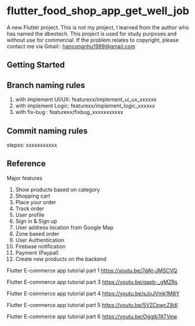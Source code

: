 # flutter_food_shop_app_get_well_job

A new Flutter project. This is not my project, I learned from the author who has named the dbestech. This project is used for study purposes and without use for commercial. 
If the problem relates to copyright, please contact me via Gmail:: hancongnhu1999@gmail.com

## Getting Started
## Branch naming rules
1. with implement UI/UX: featurexx/implement_ui_ux_xxxxxx
2. with implement Logic: featurexx/implement_logic_xxxxxx
3. with fix-bug : featurexx/fixbug_xxxxxxxxxxx
## Commit naming rules
stepxx: xxxxxxxxxxx
## Reference
Major features
1. Show products based on category
2. Shopping cart
3. Place your order
4. Track order
5. User profile
6. Sign in & Sign up
7. User address location from Google Map
8. Zone based order
9. User Authentication
10. Firebase notification
11. Payment (Paypal)
12. Create new products on the backend

Flutter E-commerce app tutorial part 1
https://youtu.be/7dAt-JMSCVQ

Flutter E-commerce app tutorial part 3
https://youtu.be/qapb-_gMZRs

Flutter E-commerce app tutorial part 4
https://youtu.be/sJoJVmk1M8Y

Flutter E-commerce app tutorial part 5
https://youtu.be/5VZCpwcZ8dI

Flutter E-commerce app tutorial part 6
https://youtu.be/Oggjb7ATVew